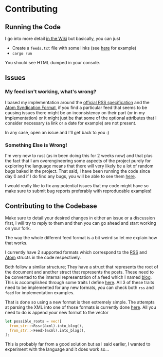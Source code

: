 # Contributing

## Running the Code

I go into more detail [in the Wiki](https://github.com/AntoniosBarotsis/Rss2Email/wiki/3.-Running-the-Code) but basically, you can just

- Create a `feeds.txt` file with some links (see [here](https://github.com/AntoniosBarotsis/Rss2Email/wiki/2.-Setting-up-the-emails) for example)
- `cargo run`

You should see HTML dumped in your console.

## Issues

### My feed isn't working, what's wrong?

I based my implementation around the [official RSS specification](https://www.rssboard.org/rss-specification) and the 
[Atom Syndication Format](https://www.rfc-editor.org/rfc/rfc4287), if you find a particular feed that seems to be causing issues
there might be an inconsistency on their part (or in my implementation) or it might just be that some of the optional attributes
that I consider necessary (a link or a date for example) are not present. 

In any case, open an issue and I'll get back to you :)

### Something Else is Wrong!

I'm very new to rust (as in been doing this for 2 weeks now) and that plus the fact that I am overengineering
some aspects of the project purely for exploring the language means that there will very likely be a lot of 
random bugs baked in the project. That said, I have been running the code since day 0 and if I do
find any bugs, you will be able to see them 
[here](https://github.com/AntoniosBarotsis/Rss2Email/issues?q=is%3Aopen+label%3Abug+sort%3Aupdated-desc).

I would really like to fix any potential issues that my code might have so make sure to submit bug reports
preferably with reproducable examples!

## Contributing to the Codebase

Make sure to detail your desired changes in either an issue or a discussion first, I will try to reply to them
and then you can go ahead and start working on your fork.

The way the whole different feed format is a bit weird so let me explain how that works.

I currently have 2 supported formats which correspond to the [RSS](./src/xml/rss.rs) and 
[Atom](./src/xml/atom.rs) structs in the code respectively.

Both follow a similar structure; They have a struct that represents the root of the document and another
struct that represents the posts. These need to be converted to the internal representation of a feed
which I named [blog](./src/blog.rs). This is accomplished through some traits I define 
[here](./src/xml/traits.rs). All 3 of these traits need to be implemented for any new formats, you can check
both `rss` and `feed` for implementation examples.

That is done so using a new format is then extremely simple. The attempts at parsing the XML into one of those
formats is currently done [here](./src/xml/mod.rs). All you need to do is append your new format to the vector

```rs
let possible_roots = vec![
  from_str::<Rss>(&xml).into_blog(),
  from_str::<Feed>(&xml).into_blog(),
];
```

This is probably far from a good solution but as I said earlier, I wanted to experiment with the language
and it does work so...
